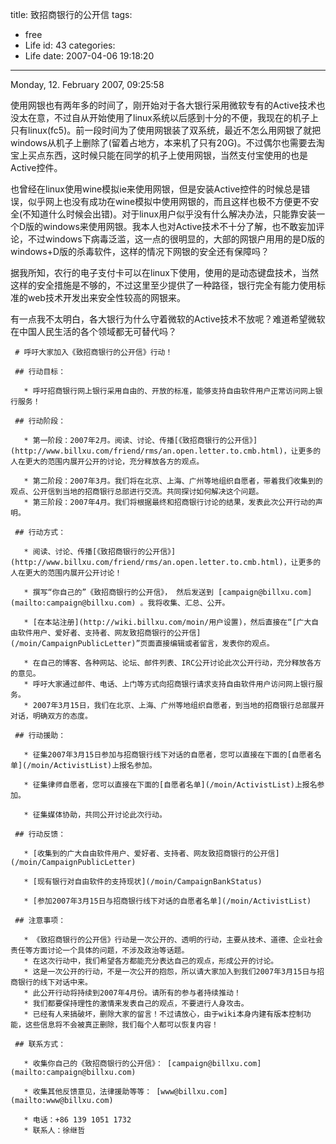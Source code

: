 title: 致招商银行的公开信
tags:
  - free
  - Life
id: 43
categories:
  - Life
date: 2007-04-06 19:18:20
---

Monday, 12\. February 2007, 09:25:58


  
使用网银也有两年多的时间了，刚开始对于各大银行采用微软专有的Active技术也没太在意，不过自从开始使用了linux系统以后感到十分的不便，我现在的机子上只有linux(fc5)。前一段时间为了使用网银装了双系统，最近不怎么用网银了就把windows从机子上删除了(留着占地方，本来机了只有20G)。不过偶尔也需要去淘宝上买点东西，这时候只能在同学的机子上使用网银，当然支付宝使用的也是Active控件。 

也曾经在linux使用wine模拟ie来使用网银，但是安装Active控件的时候总是错误，似乎网上也没有成功在wine模拟中使用网银的，而且这样也极不方便更不安全(不知道什么时候会出错)。对于linux用户似乎没有什么解决办法，只能靠安装一个D版的windows来使用网银。我本人也对Active技术不十分了解，也不敢妄加评论，不过windows下病毒泛滥，这一点的很明显的，大部的网银户用用的是D版的windows+D版的杀毒软件，这样的情况下网银的安全还有保障吗？ 

据我所知，农行的电子支付卡可以在linux下使用，使用的是动态键盘技术，当然这样的安全措施是不够的，不过这里至少提供了一种路径，银行完全有能力使用标准的web技术开发出来安全性较高的网银来。 

有一点我不太明白，各大银行为什么守着微软的Active技术不放呢？难道希望微软在中国人民生活的各个领域都无可替代吗？ 

     # 呼吁大家加入《致招商银行的公开信》行动！
     
     ## 行动目标：
     
       * 呼吁招商银行网上银行采用自由的、开放的标准，能够支持自由软件用户正常访问网上银行服务！ 
     
     ## 行动阶段：
     
       * 第一阶段：2007年2月。阅读、讨论、传播[《致招商银行的公开信》](http://www.billxu.com/friend/rms/an.open.letter.to.cmb.html)，让更多的人在更大的范围内展开公开的讨论，充分释放各方的观点。 
     
       * 第二阶段：2007年3月。我们将在北京、上海、广州等地组织自愿者，带着我们收集到的观点、公开信到当地的招商银行总部进行交流。共同探讨如何解决这个问题。 
       * 第三阶段：2007年4月。我们将根据最终和招商银行讨论的结果，发表此次公开行动的声明。 
     
     ## 行动方式：
     
       * 阅读、讨论、传播[《致招商银行的公开信》](http://www.billxu.com/friend/rms/an.open.letter.to.cmb.html)，让更多的人在更大的范围内展开公开讨论！ 
     
       * 撰写“你自己的”《致招商银行的公开信》， 然后发送到 [campaign@billxu.com](mailto:campaign@billxu.com) 。我将收集、汇总、公开。 
     
       * [在本站注册](http://wiki.billxu.com/moin/用户设置)，然后直接在“[广大自由软件用户、爱好者、支持者、网友致招商银行的公开信](/moin/CampaignPublicLetter)”页面直接编辑或者留言，发表你的观点。 
     
       * 在自己的博客、各种网站、论坛、邮件列表、IRC公开讨论此次公开行动，充分释放各方的意见。 
       * 呼吁大家通过邮件、电话、上门等方式向招商银行请求支持自由软件用户访问网上银行服务。 
       * 2007年3月15日，我们在北京、上海、广州等地组织自愿者，到当地的招商银行总部展开对话，明确双方的态度。 
     
     ## 行动援助：
     
       * 征集2007年3月15日参加与招商银行线下对话的自愿者，您可以直接在下面的[自愿者名单](/moin/ActivistList)上报名参加。 
     
       * 征集律师自愿者，您可以直接在下面的[自愿者名单](/moin/ActivistList)上报名参加。 
     
       * 征集媒体协助，共同公开讨论此次行动。 
     
     ## 行动反馈：
     
       * [收集到的广大自由软件用户、爱好者、支持者、网友致招商银行的公开信](/moin/CampaignPublicLetter)
     
       * [现有银行对自由软件的支持现状](/moin/CampaignBankStatus)
     
       * [参加2007年3月15日与招商银行线下对话的自愿者名单](/moin/ActivistList)
     
     ## 注意事项：
     
       * 《致招商银行的公开信》行动是一次公开的、透明的行动，主要从技术、道德、企业社会责任等方面讨论一个具体的问题，不涉及政治等话题。 
       * 在这次行动中，我们希望各方都能充分表达自己的观点，形成公开的讨论。 
       * 这是一次公开的行动，不是一次公开的抱怨，所以请大家加入到我们2007年3月15日与招商银行的线下对话中来。 
       * 此公开行动将持续到2007年4月份。请所有的参与者持续推动！ 
       * 我们都要保持理性的激情来发表自己的观点，不要进行人身攻击。 
       * 已经有人来搞破坏，删除大家的留言！不过请放心，由于wiki本身内建有版本控制功能，这些信息将不会被真正删除，我们每个人都可以恢复内容！ 
     
     ## 联系方式：
     
       * 收集你自己的《致招商银行的公开信》： [campaign@billxu.com](mailto:campaign@billxu.com)
     
       * 收集其他反馈意见，法律援助等等： [www@billxu.com](mailto:www@billxu.com)
     
       * 电话：+86 139 1051 1732 
       * 联系人：徐继哲
